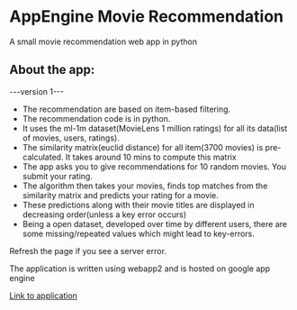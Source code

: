 # AppEngine Movie Recommendation
A small movie recommendation web app in python

## About the app:

---version 1---

- The recommendation are based on item-based filtering.
- The recommendation code is in python. 
- It uses the ml-1m dataset(MovieLens 1 million ratings) for all its data(list of movies, users, ratings).
- The similarity matrix(euclid distance) for all item(3700 movies) is pre-calculated. It takes around 10 mins to compute this matrix
- The app asks you to give recommendations for 10 random movies. You submit your rating. 
- The algorithm then takes your movies, finds top matches from the similarity matrix and predicts your rating for a movie.
- These predictions along with their movie titles are displayed in decreasing order(unless a key error occurs)
- Being a open dataset, developed over time by different users, there are some missing/repeated values which might lead to key-errors. 

Refresh the page if you see a server error.

The application is written using webapp2 and is hosted on google app engine

<a href="http://priyam-mrec-1001.appspot.com/">Link to application</a>
